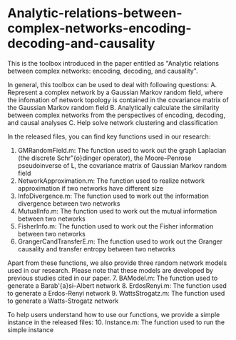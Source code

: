 # Analytic-relations-between-complex-networks-encoding-decoding-and-causality
This is the toolbox introduced in the paper entitled as "Analytic relations between complex networks: encoding, decoding, and causality".

In general, this toolbox can be used to deal with following questions:
A. Represent a complex network by a Gaussian Markov random field, where the infomation of network topology is contained in the covariance matrix of the Gaussian Markov random field
B. Analytically calculate the similarity between complex networks from the perspectives of encoding, decoding, and causal analyses
C. Help solve network clustering and classification

In the released files, you can find key functions used in our research:
1. GMRandomField.m: The function used to work out the graph Laplacian (the discrete Schr\"{o}dinger operator), the Moore–Penrose pseudoinverse of L, the covariance matrix of Gaussian Markov random field
2. NetworkApproximation.m: The function used to realize network approximation if two networks have different size
3. InfoDivergence.m: The function used to work out the information divergence between two networks
4. MutualInfo.m: The function used to work out the mutual information between two networks
5. FisherInfo.m: The function used to work out the Fisher information between two networks
6. GrangerCandTransferE.m: The function used to work out the Granger causality and transfer entropy between two networks

Apart from these functions, we also provide three random network models used in our research. Please note that these models are developed by previous studies cited in our paper.
7. BAModel.m: The function used to generate a Barab\'{a}si–Albert network
8. ErdosRenyi.m: The function used to generate a Erdos-Renyi network
9. WattsStrogatz.m: The function used to generate a Watts-Strogatz network

To help users understand how to use our functions, we provide a simple instance in the released files:
10. Instance.m: The function used to run the simple instance

